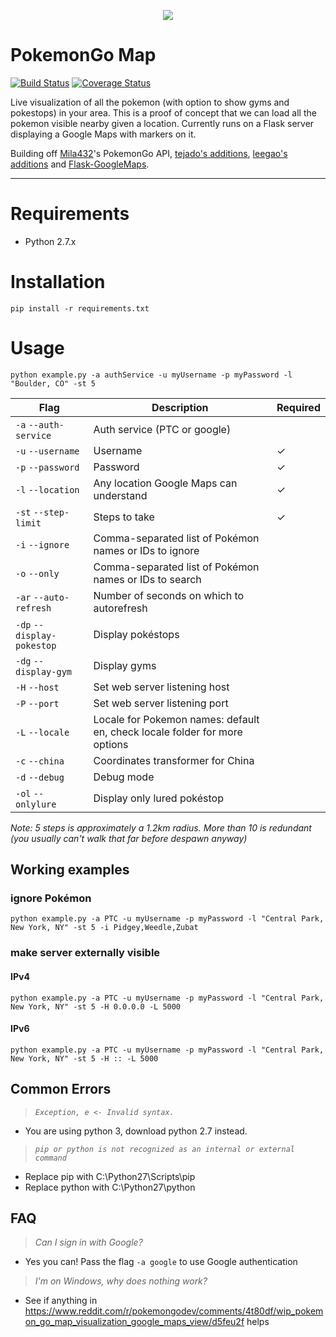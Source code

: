 <p align="center">
<img src="https://cloud.githubusercontent.com/assets/7145349/16916971/6bd3343a-4cb4-11e6-86cc-e3bc9399a9b0.png">
</p>

# PokemonGo Map

[![Build Status](https://travis-ci.org/AHAAAAAAA/PokemonGo-Map.svg?branch=master)](https://travis-ci.org/AHAAAAAAA/PokemonGo-Map)  [![Coverage Status](https://coveralls.io/repos/github/AHAAAAAAA/PokemonGo-Map/badge.svg?branch=master)](https://coveralls.io/github/AHAAAAAAA/PokemonGo-Map?branch=master)

Live visualization of all the pokemon (with option to show gyms and pokestops) in your area. This is a proof of concept that we can load all the pokemon visible nearby given a location. Currently runs on a Flask server displaying a Google Maps with markers on it.

Building off [Mila432](https://github.com/Mila432/Pokemon_Go_API)'s PokemonGo API, [tejado's additions](https://github.com/tejado/pokemongo-api-demo), [leegao's additions](https://github.com/leegao/pokemongo-api-demo/tree/simulation) and [Flask-GoogleMaps](https://github.com/rochacbruno/Flask-GoogleMaps).

---

# Requirements
* Python 2.7.x

# Installation
`pip install -r requirements.txt`

# Usage
`python example.py -a authService -u myUsername -p myPassword -l "Boulder, CO" -st 5`

| Flag                       | Description                                            | Required |
|----------------------------|--------------------------------------------------------|----------|
| `-a` `--auth-service`      | Auth service (PTC or google)                           |          |
| `-u` `--username`          | Username                                               | ✓        |
| `-p` `--password`          | Password                                               | ✓        |
| `-l` `--location`          | Any location Google Maps can understand                | ✓        |
| `-st` `--step-limit`       | Steps to take                                          | ✓        |
| `-i` `--ignore`            | Comma-separated list of Pokémon names or IDs to ignore |          |
| `-o` `--only`              | Comma-separated list of Pokémon names or IDs to search |          |
| `-ar` `--auto-refresh`     | Number of seconds on which to autorefresh              |          |
| `-dp` `--display-pokestop` | Display pokéstops                                      |          |
| `-dg` `--display-gym`      | Display gyms                                           |          |
| `-H` `--host`              | Set web server listening host                          |          |
| `-P` `--port`              | Set web server listening port                          |          |
| `-L` `--locale`            | Locale for Pokemon names: default en, check locale folder for more options |          |
| `-c` `--china`             | Coordinates transformer for China                      |          |
| `-d` `--debug`             | Debug mode                                             |          |
| `-ol` `--onlylure`         | Display only lured pokéstop                            |          |

_Note:
5 steps is approximately a 1.2km radius. More than 10 is redundant (you usually can't walk that far before despawn anyway)_

## Working examples
### ignore Pokémon
`python example.py -a PTC -u myUsername -p myPassword -l "Central Park, New York, NY" -st 5 -i Pidgey,Weedle,Zubat`

### make server externally visible
#### IPv4
`python example.py -a PTC -u myUsername -p myPassword -l "Central Park, New York, NY" -st 5 -H 0.0.0.0 -L 5000`
#### IPv6
`python example.py -a PTC -u myUsername -p myPassword -l "Central Park, New York, NY" -st 5 -H :: -L 5000`

## Common Errors
> _`Exception, e <- Invalid syntax.`_

* You are using python 3, download python 2.7 instead.

> _`pip or python is not recognized as an internal or external command`_

* Replace pip with C:\Python27\Scripts\pip
* Replace python with C:\Python27\python

## FAQ
> _Can I sign in with Google?_

* Yes you can! Pass the flag `-a google` to use Google authentication

> _I'm on Windows, why does nothing work?_

* See if anything in https://www.reddit.com/r/pokemongodev/comments/4t80df/wip_pokemon_go_map_visualization_google_maps_view/d5feu2f helps
